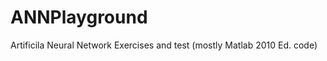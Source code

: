 ANNPlayground
=============

Artificila Neural Network Exercises and test (mostly Matlab 2010 Ed. code)